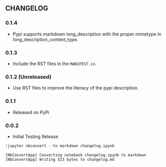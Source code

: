 
## CHANGELOG

### 0.1.4
- Pypi supports markdown long_description with the proper mimetype in long_description_content_type.

### 0.1.3
- Include the RST files in the `MANIFEST.in`.

### 0.1.2 (Unreleased)
- Use RST files to improve the literacy of the pypi description.

### 0.1.1
- Released on PyPi 

### 0.0.2
- Initial Testing Release


```python
!jupyter nbconvert --to markdown changelog.ipynb
```

    [NbConvertApp] Converting notebook changelog.ipynb to markdown
    [NbConvertApp] Writing 523 bytes to changelog.md

